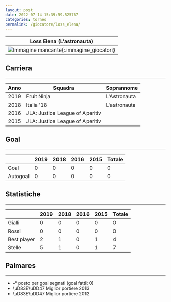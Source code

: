 ```yaml
---
layout: post
date: 2022-07-14 15:39:59.525767
categories: torneo
permalink: /giocatore/loss_elena/
---
```

<link rel='stylesheets' href='./../assets/giocatori.css'>

| Loss Elena (L'astronauta) |
|:-----:|
| ![Immagine mancante]('./../../assets/giocatori/loss_elena.png){:.immagine_giocatori} |


## Carriera
----

|Anno|Squadra|Soprannome|
|:---:|---|---|
|2019|Fruit Ninja|L'Astronauta|
|2018|Italia '18|L'astronauta|
|2016|JLA: Justice League of Aperitiv||
|2015|JLA: Justice League of Aperitiv||


## Goal
----

| |2019|2018|2016|2015| Totale |
|---|---|---|---|---|---|
|Goal|0|0|0|0|0|
|Autogoal|0|0|0|0|0|


## Statistiche
----

| |2019|2018|2016|2015| Totale |
|---|---|---|---|---|---|
|Gialli|0|0|0|0|0|
|Rossi|0|0|0|0|0|
|Best player|2|1|0|1|4|
|Stelle|5|1|0|1|7|


## Palmares
----

- **-°** posto per goal segnati (goal fatti: 0)
- \uD83E\uDD47 Miglior portiere 2013
- \uD83E\uDD47 Miglior portiere 2012